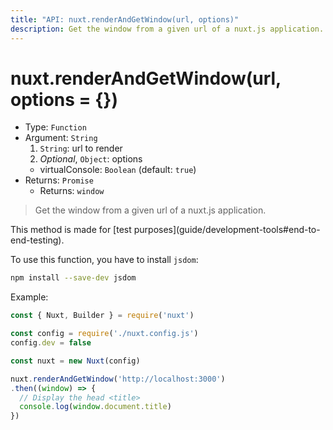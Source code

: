 ```yaml
---
title: "API: nuxt.renderAndGetWindow(url, options)"
description: Get the window from a given url of a nuxt.js application.
---
```


# nuxt.renderAndGetWindow(url, options = {})

- Type: `Function`
- Argument: `String`
  1. `String`: url to render
  2. *Optional*, `Object`: options
    - virtualConsole: `Boolean` (default: `true`)
- Returns: `Promise`
  - Returns: `window`

> Get the window from a given url of a nuxt.js application.

<p class="Alert Alert--info">This method is made for [test purposes](guide/development-tools#end-to-end-testing).</p>

To use this function, you have to install `jsdom`:
```bash
npm install --save-dev jsdom
```

Example:
```js
const { Nuxt, Builder } = require('nuxt')

const config = require('./nuxt.config.js')
config.dev = false

const nuxt = new Nuxt(config)

nuxt.renderAndGetWindow('http://localhost:3000')
.then((window) => {
  // Display the head <title>
  console.log(window.document.title)
})
```
